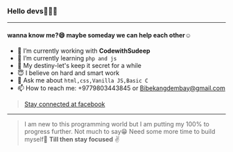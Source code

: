 ### Hello devs🖐🏻😊
<hr/>

#### wanna know me?😄 maybe someday we can help each other☺

- 🔭 I’m currently working with **CodewithSudeep**
- 🌱 I’m currently learning `php and js`
- 👣 My destiny-let's keep it secret for a while
- 😇 I believe on hard and smart work 
- 💬 Ask me about `html,css,Vanilla JS,Basic C`
- 📫 How to reach me: +9779803443845 or Bibekangdembay@gmail.com

>[Stay connected at facebook](https://www.facebook.com/bibek.angdembay)
***
>I am new to this programming world but I am putting my 100% to progress further.
Not much to say😁 Need some more time to build myself💪
**Till then stay focused** ✌
